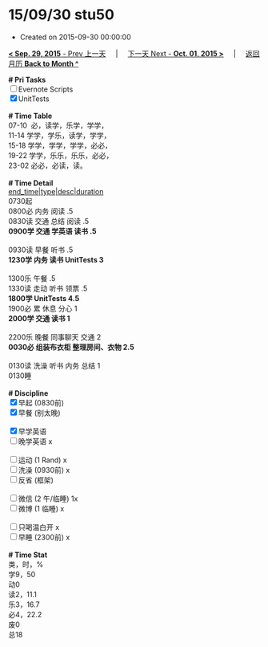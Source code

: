 # 15/09/30 stu50

- Created on 2015-09-30 00:00:00

[**< Sep. 29, 2015** - Prev 上一天](/lifelogs/2015/09/d29.md) &nbsp; &nbsp; | &nbsp; &nbsp; [下一天 Next - **Oct. 01, 2015 >**](/lifelogs/2015/10/d01.md) &nbsp; &nbsp; |  &nbsp; &nbsp; [返回月历 **Back to Month ^**](/lifelogs/2015/09/index.md)
<br/><div><b># Pri Tasks</b></div><div><input type="checkbox"/>Evernote Scripts</div><div><input checked="true" type="checkbox"/>UnitTests</div><div><br/></div><div><b># Time Table</b></div><div>07-10  必，读学，乐学，学学，</div><div>11-14 学学，学乐，读学，学学，</div><div>15-18 学学，学学，学学，必必，</div><div>19-22 学学，乐乐，乐乐，必必，</div><div>23-02 必必，必读，读。</div><div><br/></div><div><b># Time Detail</b></div><div><u>end_time|type|desc|duration</u></div><div>0730起</div><div>0800必 内务 阅读 .5</div><div>0830读 交通 总结 阅读 .5</div><div><b>0900学 交通 学英语 读书 .5</b></div><div><br/></div><div>0930读 早餐 听书 .5</div><div><b>1230学 内务 读书 UnitTests 3</b></div><div><br/></div><div>1300乐 午餐 .5</div><div>1330读 走动 听书 领票 .5</div><div><b>1800学 UnitTests 4.5</b></div><div>1900必 累 休息 分心 1</div><div><b>2000学 交通 读书 1</b></div><div><br/></div><div>2200乐 晚餐 同事聊天 交通 2</div><div><b>0030必 组装布衣柜 整理房间、衣物 2.5</b></div><div><br/></div><div>0130读 洗澡 听书 内务 总结 1</div><div>0130睡</div><div><br/></div><div><b># Discipline</b></div><div><input checked="true" type="checkbox"/>早起 (0830前)</div><div><input checked="true" type="checkbox"/>早餐 (别太晚)</div><div><br/></div><div><input checked="true" type="checkbox"/>早学英语</div><div><input type="checkbox"/>晚学英语 x</div><div><br/></div><div><input type="checkbox"/>运动 (1 Rand) x</div><div><input type="checkbox"/>洗澡 (0930前) x</div><div><input type="checkbox"/>反省 (框架)</div><div><br/></div><div><input type="checkbox"/>微信 (2 午/临睡) 1x</div><div><input type="checkbox"/>微博 (1 临睡) x</div><div><br/></div><div><input type="checkbox"/>只喝温白开 x</div><div><input type="checkbox"/>早睡 (2300前) x</div><div><br/></div><div><b># Time Stat</b></div><div>类，时，%</div><div>学9，50</div><div>动0</div><div>读2，11.1</div><div>乐3，16.7</div><div>必4，22.2</div><div>废0</div><div>总18</div>
